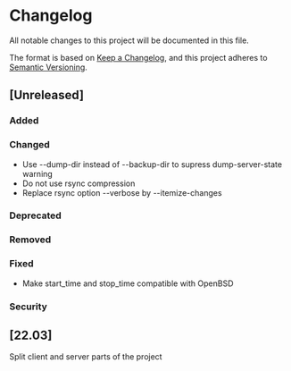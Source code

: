 # Changelog
All notable changes to this project will be documented in this file.

The format is based on [Keep a Changelog](https://keepachangelog.com/en/1.0.0/),
and this project adheres to [Semantic Versioning](https://semver.org/spec/v2.0.0.html).

## [Unreleased]

### Added

### Changed

* Use --dump-dir instead of --backup-dir to supress dump-server-state warning
* Do not use rsync compression
* Replace rsync option --verbose by --itemize-changes

### Deprecated

### Removed

### Fixed

* Make start_time and stop_time compatible with OpenBSD

### Security

## [22.03]

Split client and server parts of the project
